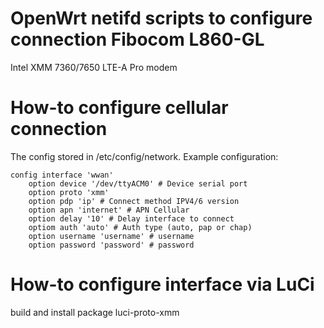 # OpenWrt netifd scripts to configure connection Fibocom L860-GL
Intel XMM 7360/7650 LTE-A Pro modem

# How-to configure cellular connection
The config stored in /etc/config/network. Example configuration:
```
config interface 'wwan'
	option device '/dev/ttyACM0' # Device serial port
	option proto 'xmm'
	option pdp 'ip' # Connect method IPV4/6 version
	option apn 'internet' # APN Cellular
	option delay '10' # Delay interface to connect
	optiom auth 'auto' # Auth type (auto, pap or chap)
	option username 'username' # username 
	option password 'password' # password
```

# How-to configure interface via LuCi
build and install package luci-proto-xmm

